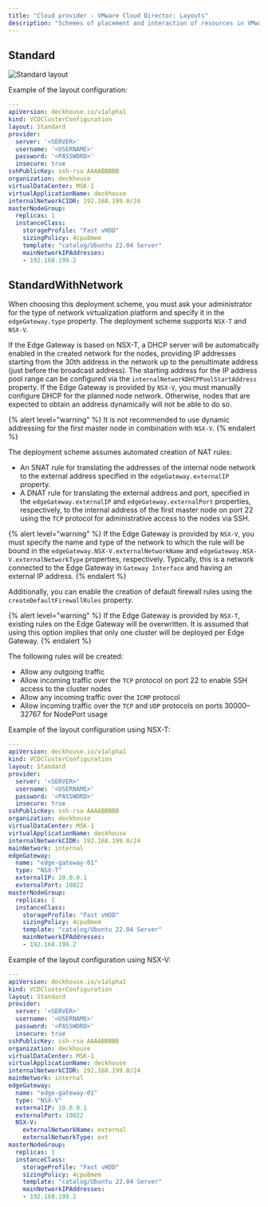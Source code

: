 ```yaml
---
title: "Cloud provider - VMware Cloud Director: Layouts"
description: "Schemes of placement and interaction of resources in VMware Cloud Director when working with the Deckhouse cloud provider."
---
```


## Standard

![Standard layout](../../images/cloud-provider-vcd/vcd-standard.png)
<!--- Source: https://www.figma.com/design/T3ycFB7P6vZIL359UJAm7g/%D0%98%D0%BA%D0%BE%D0%BD%D0%BA%D0%B8-%D0%B8-%D1%81%D1%85%D0%B5%D0%BC%D1%8B?node-id=995-11247&t=IvETjbByf1MSQzcm-0 --->

Example of the layout configuration:

```yaml
---
apiVersion: deckhouse.io/v1alpha1
kind: VCDClusterConfiguration
layout: Standard
provider:
  server: '<SERVER>'
  username: '<USERNAME>'
  password: '<PASSWORD>'
  insecure: true
sshPublicKey: ssh-rsa AAAABBBBB
organization: deckhouse
virtualDataCenter: MSK-1
virtualApplicationName: deckhouse
internalNetworkCIDR: 192.168.199.0/24
masterNodeGroup:
  replicas: 1
  instanceClass:
    storageProfile: "Fast vHDD"
    sizingPolicy: 4cpu8mem
    template: "catalog/Ubuntu 22.04 Server"
    mainNetworkIPAddresses:
    - 192.168.199.2
```

## StandardWithNetwork

When choosing this deployment scheme, you must ask your administrator for the type of network virtualization platform and specify it in the `edgeGateway.type` property. The deployment scheme supports `NSX-T` and `NSX-V`.

If the Edge Gateway is based on NSX-T, a DHCP server will be automatically enabled in the created network for the nodes, providing IP addresses starting from the 30th address in the network up to the penultimate address (just before the broadcast address). The starting address for the IP address pool range can be configured via the `internalNetworkDHCPPoolStartAddress` property. If the Edge Gateway is provided by `NSX-V`, you must manually configure DHCP for the planned node network. Otherwise, nodes that are expected to obtain an address dynamically will not be able to do so.

{% alert level="warning" %}
It is not recommended to use dynamic addressing for the first master node in combination with `NSX-V`.
{% endalert %}

The deployment scheme assumes automated creation of NAT rules:
- An SNAT rule for translating the addresses of the internal node network to the external address specified in the `edgeGateway.externalIP` property.
- A DNAT rule for translating the external address and port, specified in the `edgeGateway.externalIP` and `edgeGateway.externalPort` properties, respectively, to the internal address of the first master node on port 22 using the `TCP` protocol for administrative access to the nodes via SSH.

{% alert level="warning" %}
If the Edge Gateway is provided by `NSX-V`, you must specify the name and type of the network to which the rule will be bound in the `edgeGateway.NSX-V.externalNetworkName` and `edgeGateway.NSX-V.externalNetworkType` properties, respectively. Typically, this is a network connected to the Edge Gateway in `Gateway Interface` and having an external IP address.
{% endalert %}

Additionally, you can enable the creation of default firewall rules using the `createDefaultFirewallRules` property.

{% alert level="warning" %}
If the Edge Gateway is provided by `NSX-T`, existing rules on the Edge Gateway will be overwritten. It is assumed that using this option implies that only one cluster will be deployed per Edge Gateway.
{% endalert %}

The following rules will be created:
- Allow any outgoing traffic
- Allow incoming traffic over the `TCP` protocol on port 22 to enable SSH access to the cluster nodes
- Allow any incoming traffic over the `ICMP` protocol
- Allow incoming traffic over the `TCP` and `UDP` protocols on ports 30000–32767 for NodePort usage

Example of the layout configuration using NSX-T:

```yaml
---
apiVersion: deckhouse.io/v1alpha1
kind: VCDClusterConfiguration
layout: Standard
provider:
  server: '<SERVER>'
  username: '<USERNAME>'
  password: '<PASSWORD>'
  insecure: true
sshPublicKey: ssh-rsa AAAABBBBB
organization: deckhouse
virtualDataCenter: MSK-1
virtualApplicationName: deckhouse
internalNetworkCIDR: 192.168.199.0/24
mainNetwork: internal
edgeGateway:
  name: "edge-gateway-01"
  type: "NSX-T"
  externalIP: 10.0.0.1
  externalPort: 10022
masterNodeGroup:
  replicas: 1
  instanceClass:
    storageProfile: "Fast vHDD"
    sizingPolicy: 4cpu8mem
    template: "catalog/Ubuntu 22.04 Server"
    mainNetworkIPAddresses:
    - 192.168.199.2
```

Example of the layout configuration using NSX-V:

```yaml
---
apiVersion: deckhouse.io/v1alpha1
kind: VCDClusterConfiguration
layout: Standard
provider:
  server: '<SERVER>'
  username: '<USERNAME>'
  password: '<PASSWORD>'
  insecure: true
sshPublicKey: ssh-rsa AAAABBBBB
organization: deckhouse
virtualDataCenter: MSK-1
virtualApplicationName: deckhouse
internalNetworkCIDR: 192.168.199.0/24
mainNetwork: internal
edgeGateway:
  name: "edge-gateway-01"
  type: "NSX-V"
  externalIP: 10.0.0.1
  externalPort: 10022
  NSX-V:
    externalNetworkName: external
    externalNetworkType: ext
masterNodeGroup:
  replicas: 1
  instanceClass:
    storageProfile: "Fast vHDD"
    sizingPolicy: 4cpu8mem
    template: "catalog/Ubuntu 22.04 Server"
    mainNetworkIPAddresses:
    - 192.168.199.2
```
